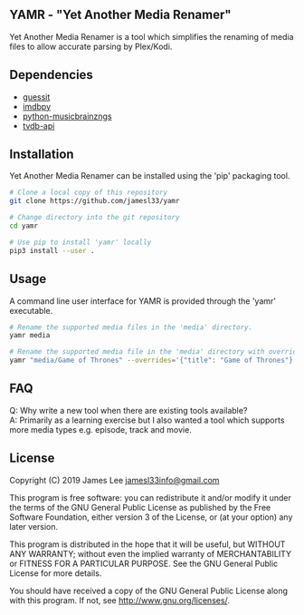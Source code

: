 YAMR - "Yet Another Media Renamer"
----------------------------------
Yet Another Media Renamer is a tool which simplifies the renaming of media files to allow accurate parsing by Plex/Kodi.

Dependencies
------------
- [guessit](https://github.com/guessit-io/guessit)
- [imdbpy](https://github.com/alberanid/imdbpy)
- [python-musicbrainzngs](https://github.com/alastair/python-musicbrainzngs)
- [tvdb-api](https://github.com/alberanid/imdbpy)

Installation
------------
Yet Another Media Renamer can be installed using the 'pip' packaging tool.

```sh
# Clone a local copy of this repository
git clone https://github.com/jamesl33/yamr

# Change directory into the git repository
cd yamr

# Use pip to install 'yamr' locally
pip3 install --user .
```

Usage
-----
A command line user interface for YAMR is provided through the 'yamr' executable.

```sh
# Rename the supported media files in the 'media' directory.
yamr media

# Rename the supported media file in the 'media' directory with overriding values.
yamr "media/Game of Thrones" --overrides='{"title": "Game of Thrones"}'
```

FAQ
---
Q: Why write a new tool when there are existing tools available? <br>
A: Primarily as a learning exercise but I also wanted a tool which supports more media types e.g. episode, track and movie. <br>

License
-------
Copyright (C) 2019 James Lee <jamesl33info@gmail.com>

This program is free software: you can redistribute it and/or modify
it under the terms of the GNU General Public License as published by
the Free Software Foundation, either version 3 of the License, or
(at your option) any later version.

This program is distributed in the hope that it will be useful,
but WITHOUT ANY WARRANTY; without even the implied warranty of
MERCHANTABILITY or FITNESS FOR A PARTICULAR PURPOSE.  See the
GNU General Public License for more details.

You should have received a copy of the GNU General Public License
along with this program.  If not, see <http://www.gnu.org/licenses/>.
